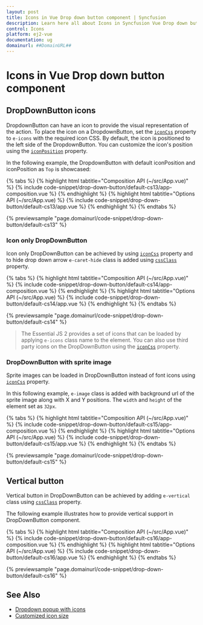 ```yaml
---
layout: post
title: Icons in Vue Drop down button component | Syncfusion
description: Learn here all about Icons in Syncfusion Vue Drop down button component of Syncfusion Essential JS 2 and more.
control: Icons 
platform: ej2-vue
documentation: ug
domainurl: ##DomainURL##
---
```


# Icons in Vue Drop down button component

## DropDownButton icons

DropdownButton can have an icon to provide the visual representation of the action. To place the icon on a DropdownButton, set the [`iconCss`](https://ej2.syncfusion.com/vue/documentation/api/drop-down-button/#iconcss) property to `e-icons` with the required icon CSS. By default, the icon is positioned to the left side of the DropdownButton. You can customize the icon's position using the [`iconPosition`](https://ej2.syncfusion.com/vue/documentation/api/drop-down-button/#iconcss) property.

In the following example, the DropdownButton with default iconPosition and iconPosition as `Top` is showcased:

{% tabs %}
{% highlight html tabtitle="Composition API (~/src/App.vue)" %}
{% include code-snippet/drop-down-button/default-cs13/app-composition.vue %}
{% endhighlight %}
{% highlight html tabtitle="Options API (~/src/App.vue) %}
{% include code-snippet/drop-down-button/default-cs13/app.vue %}
{% endhighlight %}
{% endtabs %}
        
{% previewsample "page.domainurl/code-snippet/drop-down-button/default-cs13" %}

### Icon only DropDownButton

Icon only DropDownButton can be achieved by using [`iconCss`](https://ej2.syncfusion.com/vue/documentation/api/drop-down-button/#iconcss) property and to hide drop down arrow `e-caret-hide` class is added using [`cssClass`](https://ej2.syncfusion.com/vue/documentation/api/drop-down-button/#cssclass) property.

{% tabs %}
{% highlight html tabtitle="Composition API (~/src/App.vue)" %}
{% include code-snippet/drop-down-button/default-cs14/app-composition.vue %}
{% endhighlight %}
{% highlight html tabtitle="Options API (~/src/App.vue) %}
{% include code-snippet/drop-down-button/default-cs14/app.vue %}
{% endhighlight %}
{% endtabs %}
        
{% previewsample "page.domainurl/code-snippet/drop-down-button/default-cs14" %}

> The Essential JS 2 provides a set of icons that can be loaded by applying `e-icons` class name to the element. You can also use third party icons on the DropDownButton using the [`iconCss`](https://ej2.syncfusion.com/vue/documentation/api/drop-down-button/#iconcss) property.

### DropDownButton with sprite image

Sprite images can be loaded in DropDownButton instead of font icons using [`iconCss`](	https://ej2.syncfusion.com/vue/documentation/api/drop-down-button/#iconcss) property.

In this following example, `e-image` class is added with background url of the sprite image along with X and Y positions. The `width` and `height` of the element set as `32px`.

{% tabs %}
{% highlight html tabtitle="Composition API (~/src/App.vue)" %}
{% include code-snippet/drop-down-button/default-cs15/app-composition.vue %}
{% endhighlight %}
{% highlight html tabtitle="Options API (~/src/App.vue) %}
{% include code-snippet/drop-down-button/default-cs15/app.vue %}
{% endhighlight %}
{% endtabs %}
        
{% previewsample "page.domainurl/code-snippet/drop-down-button/default-cs15" %}

## Vertical button

Vertical button in DropDownButton can be achieved by adding `e-vertical` class using [`cssClass`](https://ej2.syncfusion.com/vue/documentation/api/drop-down-button/#cssclass) property.

The following example illustrates how to provide vertical support in DropDownButton component.

{% tabs %}
{% highlight html tabtitle="Composition API (~/src/App.vue)" %}
{% include code-snippet/drop-down-button/default-cs16/app-composition.vue %}
{% endhighlight %}
{% highlight html tabtitle="Options API (~/src/App.vue) %}
{% include code-snippet/drop-down-button/default-cs16/app.vue %}
{% endhighlight %}
{% endtabs %}
        
{% previewsample "page.domainurl/code-snippet/drop-down-button/default-cs16" %}

## See Also

* [Dropdown popup with icons](./popup-items#icons)
* [Customized icon size](./how-to/customize-icon-and-width)